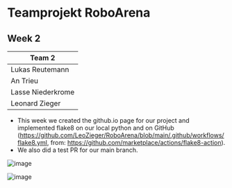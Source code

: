 # Teamprojekt RoboArena
## Week 2

| Team 2 |
| ----------------- |
| Lukas Reutemann   | 
| An Trieu          | 
| Lasse Niederkrome |
| Leonard Zieger    |

* This week we created the github.io page for our project and implemented flake8 on our local python and on GitHub (https://github.com/LeoZieger/RoboArena/blob/main/.github/workflows/flake8.yml, from: https://github.com/marketplace/actions/flake8-action). 
* We also did a test PR for our main branch.

![image](https://user-images.githubusercontent.com/72664329/167307823-dba4cab9-95f9-4f38-9384-aa32e2ee94bf.png)

![image](https://user-images.githubusercontent.com/72664329/167307939-07614a09-1913-4010-ad30-e24b8d68fd05.png)
